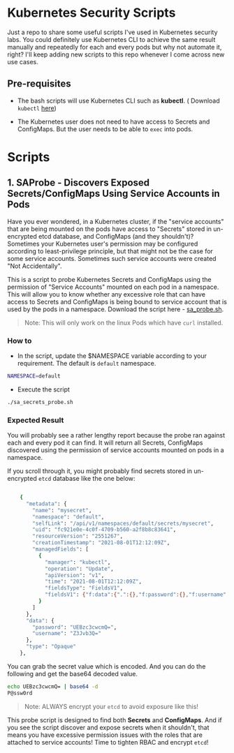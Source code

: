 # Kubernetes Security Scripts

Just a repo to share some useful scripts I've used in Kubernetes security labs. You could definitely use Kubernetes CLI to achieve the same result manually and repeatedly for each and every pods but why not automate it, right? I'll keep adding new scripts to this repo whenever I come across new use cases.

## Pre-requisites
- The bash scripts will use Kubernetes CLI such as **kubectl**. ( Download `kubectl` [here](https://kubernetes.io/docs/tasks/tools/))

- The Kubernetes user does not need to have access to Secrets and ConfigMaps. But the user needs to be able to `exec` into pods. 

# Scripts 

## 1. SAProbe -  Discovers Exposed Secrets/ConfigMaps Using Service Accounts in Pods

Have you ever wondered, in a Kubernetes cluster, if the "service accounts" that are being mounted on the pods have access to "Secrets" stored in un-encrypted etcd database, and ConfigMaps (and they shouldn't)? Sometimes your Kubernetes user's permission may be configured according to least-privilege principle, but that might not be the case for some service accounts. Sometimes such service accounts were created "Not Accidentally".

This is a script to probe Kubernetes Secrets and ConfigMaps using the permission of "Service Accounts" mounted on each pod in a namespace. This will allow you to know whether any excessive role that can have access to Secrets and ConfigMaps is being bound to service account that is used by the pods in a namespace. Download the script here - [sa_probe.sh](scripts/sa_probe.sh).

> Note: This will only work on the linux Pods which have `curl` installed.

### How to 

- In the script, update the $NAMESPACE variable according to your requirement. The default is `default` namespace. 

```bash
NAMESPACE=default
```

- Execute the script

```bash
./sa_secrets_probe.sh
```

### Expected Result

You will probably see a rather lengthy report because the probe ran against each and every pod it can find. It will return all Secrets, ConfigMaps discovered using the permission of service accounts mounted on pods in a namespace. 

If you scroll through it, you might probably find secrets stored in un-encrypted `etcd` database like the one below:

```bash

    {
      "metadata": {
        "name": "mysecret",
        "namespace": "default",
        "selfLink": "/api/v1/namespaces/default/secrets/mysecret",
        "uid": "fc921e0e-4c0f-4709-b560-a2f8b8c83641",
        "resourceVersion": "2551267",
        "creationTimestamp": "2021-08-01T12:12:09Z",
        "managedFields": [
          {
            "manager": "kubectl",
            "operation": "Update",
            "apiVersion": "v1",
            "time": "2021-08-01T12:12:09Z",
            "fieldsType": "FieldsV1",
            "fieldsV1": {"f:data":{".":{},"f:password":{},"f:username":{}},"f:type":{}}
          }
        ]
      },
      "data": {
        "password": "UEBzc3cwcmQ=",
        "username": "Z3Jvb3Q="
      },
      "type": "Opaque"
    },


```

You can grab the secret value which is encoded. And you can do the following and get the base64 decoded value.

```bash
echo UEBzc3cwcmQ= | base64 -d
P@ssw0rd
```

> Note: ALWAYS encrypt your `etcd` to avoid exposure like this!

This probe script is designed to find both **Secrets** and **ConfigMaps**. And if you see the script discover and expose secrets when it shouldn't, that means you have excessive permission issues with the roles that are attached to service accounts! Time to tighten RBAC and encrypt `etcd`!


